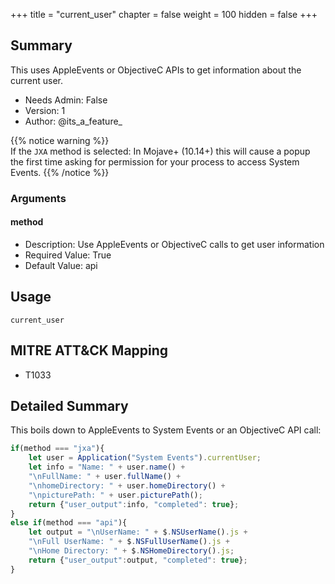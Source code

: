 +++
title = "current_user"
chapter = false
weight = 100
hidden = false
+++

## Summary

This uses AppleEvents or ObjectiveC APIs to get information about the current user.

- Needs Admin: False  
- Version: 1  
- Author: @its_a_feature_  


{{% notice warning %}}   
If the `JXA` method is selected:
In Mojave+ (10.14+) this will cause a popup the first time asking for permission for your process to access System Events.
{{% /notice %}}  


### Arguments

#### method

- Description: Use AppleEvents or ObjectiveC calls to get user information
- Required Value: True  
- Default Value: api  

## Usage

```
current_user
```

## MITRE ATT&CK Mapping

- T1033  
## Detailed Summary

This boils down to AppleEvents to System Events or an ObjectiveC API call:
```JavaScript
if(method === "jxa"){
    let user = Application("System Events").currentUser;
    let info = "Name: " + user.name() +
    "\nFullName: " + user.fullName() +
    "\nhomeDirectory: " + user.homeDirectory() +
    "\npicturePath: " + user.picturePath();
    return {"user_output":info, "completed": true};
}
else if(method === "api"){
    let output = "\nUserName: " + $.NSUserName().js +
    "\nFull UserName: " + $.NSFullUserName().js +
    "\nHome Directory: " + $.NSHomeDirectory().js;
    return {"user_output":output, "completed": true};
}
```
